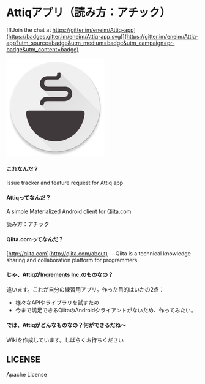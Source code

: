 # Attiqアプリ（読み方：アチック）

[![Join the chat at https://gitter.im/eneim/Attiq-app](https://badges.gitter.im/eneim/Attiq-app.svg)](https://gitter.im/eneim/Attiq-app?utm_source=badge&utm_medium=badge&utm_campaign=pr-badge&utm_content=badge)

<img src="https://raw.githubusercontent.com/eneim/Attiq-app/master/art/web_hi_res_512.png" width="256">

#### これなんだ？

Issue tracker and feature request for Attiq app

#### Attiqってなんだ？

A simple Materialized Android client for Qiita.com

読み方：アチック

#### Qiita.comってなんだ？

[http://qiita.com](http://qiita.com/about) -- Qiita is a technical knowledge sharing and collaboration platform for programmers.

#### じゃ、Attiqが[Increments Inc.](http://increments.co.jp/)のものなの？

違います。これが自分の練習用アプリ。作った目的はいかの2点：

- 様々なAPIやライブラリを試すため
- 今まで満足できるQiitaのAndroidクライアントがないため、作ってみたい。

#### では、Attiqがどんなものなの？何ができるだね〜

Wikiを作成しています。しばらくお待ちください

## LICENSE

Apache License
